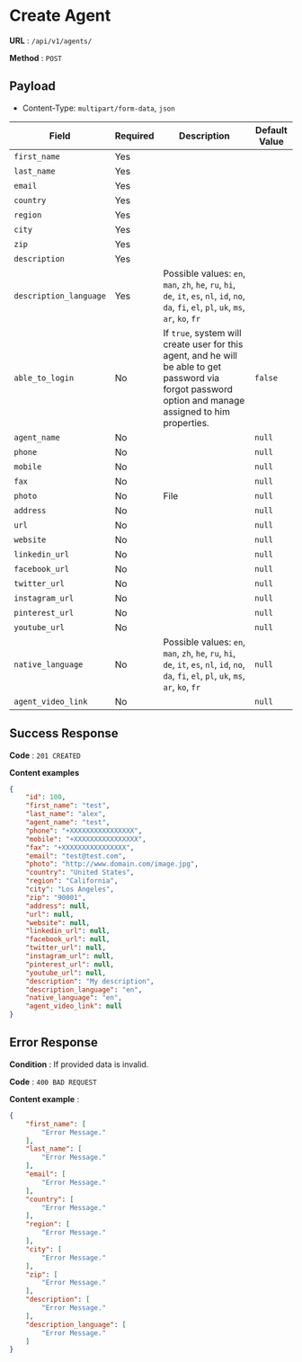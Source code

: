 # Create Agent

**URL** : `/api/v1/agents/`

**Method** : `POST`

## Payload

* Content-Type: `multipart/form-data`, `json`

| Field  | Required | Description | Default Value |
| ------------- | ------------- | ------------- | ------------- |
| `first_name`  | Yes  | |  |
| `last_name`  | Yes  | |  |
| `email`  | Yes  | |  |
| `country`  | Yes  | |  |
| `region`  | Yes  | |  |
| `city`  | Yes  | |  |
| `zip`  | Yes  | |  |
| `description`  | Yes  | |  |
| `description_language`  | Yes  | Possible values: `en`, `man`, `zh`, `he`, `ru`, `hi`, `de`, `it`, `es`, `nl`, `id`, `no`, `da`, `fi`, `el`, `pl`, `uk`, `ms`, `ar`, `ko`, `fr` |  |
| `able_to_login`  | No  | If `true`, system will create user for this agent, and he will be able to get password via forgot password option and manage assigned to him properties. | `false` |
| `agent_name`  | No  | | `null` |
| `phone`  | No  | | `null` |
| `mobile`  | No  | | `null` |
| `fax`  | No  | | `null` |
| `photo`  | No  | File  | `null` |
| `address`  | No  | | `null` |
| `url`  | No  | | `null` |
| `website`  | No  | | `null` |
| `linkedin_url`  | No  | | `null` |
| `facebook_url`  | No  | | `null` |
| `twitter_url`  | No  | | `null` |
| `instagram_url`  | No  | | `null` |
| `pinterest_url`  | No  | | `null` |
| `youtube_url`  | No  | | `null` |
| `native_language`  | No  | Possible values: `en`, `man`, `zh`, `he`, `ru`, `hi`, `de`, `it`, `es`, `nl`, `id`, `no`, `da`, `fi`, `el`, `pl`, `uk`, `ms`, `ar`, `ko`, `fr` | `null` |
| `agent_video_link`  | No  | | `null` |


## Success Response

**Code** : `201 CREATED`

**Content examples**

```json
{
    "id": 100,
    "first_name": "test",
    "last_name": "alex",
    "agent_name": "test",
    "phone": "+XXXXXXXXXXXXXXXX",
    "mobile": "+XXXXXXXXXXXXXXXX",
    "fax": "+XXXXXXXXXXXXXXXX",
    "email": "test@test.com",
    "photo": "http://www.domain.com/image.jpg",
    "country": "United States",
    "region": "California",
    "city": "Los Angeles",
    "zip": "90001",
    "address": null,
    "url": null,
    "website": null,
    "linkedin_url": null,
    "facebook_url": null,
    "twitter_url": null,
    "instagram_url": null,
    "pinterest_url": null,
    "youtube_url": null,
    "description": "My description",
    "description_language": "en",
    "native_language": "en",
    "agent_video_link": null
}
```

## Error Response

**Condition** : If provided data is invalid.

**Code** : `400 BAD REQUEST`

**Content example** :

```json
{
    "first_name": [
        "Error Message."
    ],
    "last_name": [
        "Error Message."
    ],
    "email": [
        "Error Message."
    ],
    "country": [
        "Error Message."
    ],
    "region": [
        "Error Message."
    ],
    "city": [
        "Error Message."
    ],
    "zip": [
        "Error Message."
    ],
    "description": [
        "Error Message."
    ],
    "description_language": [
        "Error Message."
    ]
}
```
